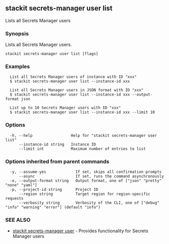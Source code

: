 ## stackit secrets-manager user list

Lists all Secrets Manager users

### Synopsis

Lists all Secrets Manager users.

```
stackit secrets-manager user list [flags]
```

### Examples

```
  List all Secrets Manager users of instance with ID "xxx"
  $ stackit secrets-manager user list --instance-id xxx

  List all Secrets Manager users in JSON format with ID "xxx"
  $ stackit secrets-manager user list --instance-id xxx --output-format json

  List up to 10 Secrets Manager users with ID "xxx"
  $ stackit secrets-manager user list --instance-id xxx --limit 10
```

### Options

```
  -h, --help                 Help for "stackit secrets-manager user list"
      --instance-id string   Instance ID
      --limit int            Maximum number of entries to list
```

### Options inherited from parent commands

```
  -y, --assume-yes             If set, skips all confirmation prompts
      --async                  If set, runs the command asynchronously
  -o, --output-format string   Output format, one of ["json" "pretty" "none" "yaml"]
  -p, --project-id string      Project ID
      --region string          Target region for region-specific requests
      --verbosity string       Verbosity of the CLI, one of ["debug" "info" "warning" "error"] (default "info")
```

### SEE ALSO

* [stackit secrets-manager user](./stackit_secrets-manager_user.md)	 - Provides functionality for Secrets Manager users


